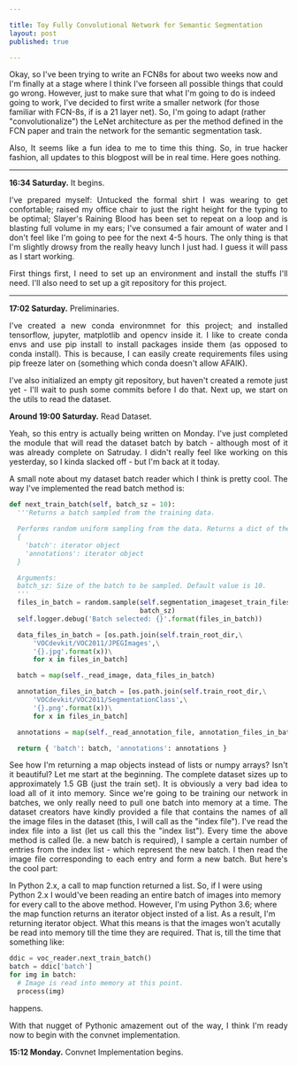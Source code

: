 ```yaml
---

title: Toy Fully Convolutional Network for Semantic Segmentation
layout: post
published: true

---
```



<p style="text-align=justify;">Okay, so I've been trying to write an FCN8s for about two weeks now and I'm finally at a stage where I think I've forseen all possible things that could go wrong. However, just to make sure that what I'm going to do is indeed going to work, I've decided to first write a smaller network (for those familiar with FCN-8s, if is a 21 layer net). So, I'm going to adapt (rather "convolutionalize") the LeNet architecture  as per the method defined in the FCN paper and train the network for the semantic segmentation task.</p>

<p style="text-align:justify;">Also, It seems like a fun idea to me to time this thing. So, in true hacker fashion, all updates to this blogpost will be in real time. Here goes nothing.</p>

<hr/>
<p style="text-align:justify"><b>16:34 Saturday.</b> It begins.</p>

<p style="text-align:justify">I've prepared myself: Untucked the formal shirt I was wearing to get confortable; raised my office chair to just the right height for the typing to be optimal; Slayer's Raining Blood has been set to repeat on a loop and is blasting full volume in my ears; I've consumed a fair amount of water and I don't feel like I'm going to pee for the next 4-5 hours. The only thing is that I'm slightly drowsy from the really heavy lunch I just had. I guess it will pass as I start working.</p>

<p style="text-align:justify">First things first, I need to set up an environment and install the stuffs I'll need. I'll also need to set up a git repository for this project.</p>

<hr/>

<p style="text-align:justify;"><b>17:02 Saturday.</b> Preliminaries.</p>

<p style="text-align:justify;">I've created a new conda environmnet for this project; and installed tensorflow, jupyter, matplotlib and opencv inside it. I like to create conda envs and use pip install to install packages inside them (as opposed to conda install). This is because, I can easily create requirements files using pip freeze later on (something which conda doesn't allow AFAIK).</p>

<p style="text-align:justify;">I've also initialized an empty git repository, but haven't created a remote just yet - I'll wait to push some commits before I do that. Next up, we start on the utils to read the dataset.</p>

<p style="text-align:justify;"><b>Around 19:00 Saturday.</b> Read Dataset.</p>

<p style="text-align:justify;">Yeah, so this entry is actually being written on Monday. I've just completed the module that will read the dataset batch by batch - although most of it was already complete on Satruday. I didn't really feel like working on this yesterday, so I kinda slacked off - but I'm back at it today.</p>

<p style="text-align:justify;">A small note about my dataset batch reader which I think is pretty cool. The way I've implemented the read batch method is:</p>

```python
def next_train_batch(self, batch_sz = 10):
  '''Returns a batch sampled from the training data.

  Performs random uniform sampling from the data. Returns a dict of the form:
  {
    'batch': iterator object
    'annotations': iterator object
  }

  Arguments:
  batch_sz: Size of the batch to be sampled. Default value is 10.
  '''
  files_in_batch = random.sample(self.segmentation_imageset_train_files,\
                                 batch_sz)
  self.logger.debug('Batch selected: {}'.format(files_in_batch))

  data_files_in_batch = [os.path.join(self.train_root_dir,\
      'VOCdevkit/VOC2011/JPEGImages',\
      '{}.jpg'.format(x))\
      for x in files_in_batch]

  batch = map(self._read_image, data_files_in_batch)

  annotation_files_in_batch = [os.path.join(self.train_root_dir,\
      'VOCdevkit/VOC2011/SegmentationClass',\
      '{}.png'.format(x))\
      for x in files_in_batch]

  annotations = map(self._read_annotation_file, annotation_files_in_batch)

  return { 'batch': batch, 'annotations': annotations }
```

<p style="text-align:justify;">See how I'm returning a map objects instead of lists or numpy arrays? Isn't it beautiful? Let me start at the beginning. The complete dataset sizes up to approximately 1.5 GB (just the train set). It is obviously a very bad idea to load all of it into memory. Since we're going to be training our network in batches, we only really need to pull one batch into memory at a time. The dataset creators have kindly provided a file that contains the names of all the image files in the dataset (this, I will call as the "index file"). I've read the index file into a list (let us call this the "index list"). Every time the above method is called (Ie. a new batch is required), I sample a certain number of entries from the index list - which represent the new batch. I then read the image file corresponding to each entry and form a new batch. But here's the cool part:</p>

<p style:"text-align:justify;">In Python 2.x, a call to map function returned a list. So, if I were using Python 2.x I would've been reading an entire batch of images into memory for every call to the above method. However, I'm using Python 3.6; where the map function returns an iterator object insted of a list. As a result, I'm returning iterator object. What this means is that the images won't acutally be read into memory till the time they are required. That is, till the time that something like:</p>

```python
ddic = voc_reader.next_train_batch()
batch = ddic['batch']
for img in batch:
  # Image is read into memory at this point.
  process(img)
```

<p>happens.</p>

<p style="text-align:justify;">With that nugget of Pythonic amazement out of the way, I think I'm ready now to begin with the convnet implementation.</p>

<p style="text-align:justify;"><b>15:12 Monday.</b> Convnet Implementation begins.</p>
